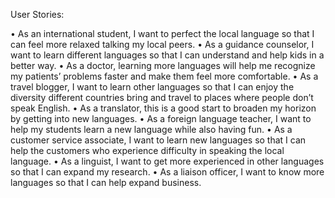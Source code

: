 User Stories:

•	As an international student, I want to perfect the local language so that I can feel more relaxed talking my local peers.
•	As a guidance counselor, I want to learn different languages so that I can understand and help kids in a better way.
•	As a doctor, learning more languages will help me recognize my patients’ problems faster and make them feel more comfortable.
•	As a travel blogger, I want to learn other languages so that I can enjoy the diversity different countries bring and travel to places where people don’t speak English.
•	As a translator, this is a good start to broaden my horizon by getting into new languages.
•	As a foreign language teacher, I want to help my students learn a new language while also having fun.
•	As a customer service associate, I want to learn new languages so that I can help the customers who experience difficulty in speaking the local language.
•	As a linguist, I want to get more experienced in other languages so that I can expand my research.
•	As a liaison officer, I want to know more languages so that I can help expand business. 
